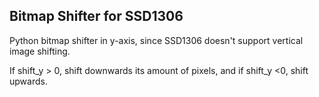 
## Bitmap Shifter for SSD1306

Python bitmap shifter in y-axis, since SSD1306 doesn't support vertical image shifting.

If shift_y > 0, shift downwards its amount of pixels, and if shift_y <0, shift upwards.
